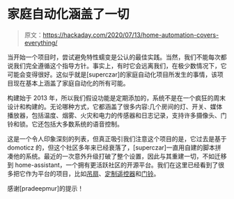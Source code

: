 # 家庭自动化涵盖了一切

> 原文：<https://hackaday.com/2020/07/13/home-automation-covers-everything/>

当开始一个项目时，尝试避免特性蠕变是公认的最佳实践。当然，我们不能每次都说我们完全遵循这个指导方针。事实上，有时它会远离我们，在极少数情况下，它可能会变得很好。这似乎就是[superczar]的家庭自动化项目所发生的事情，该项目现在基本上涵盖了家庭自动化的所有可能。

构建始于 2013 年，所以我们假设功能是定期添加的，系统不是在一个疯狂的周末设计和构建的。无论哪种方式，它都涵盖了很多内容:几个房间的灯、开关、媒体播放器，包括温度、烟雾、火灾和电力的传感器和日志记录，支持许多摄像头、门铃和锁。它还包括大多数系统的语音控制。

这是一个令人印象深刻的列表，但真正吸引我们注意这个项目的是，它过去是基于 domoticz 的，但这个社区多年来已经衰落了，[superczar]一直用自建的脚本拼凑他的系统。最近的一次意外升级打破了整个设置，因此与其重建一切，不如迁移到 home-assistant，一个拥有更活跃社区的开源平台。我们在这里已经看到了很多把它作为平台的项目，比如[吊扇](https://hackaday.com/2020/03/31/reverse-engineering-a-ceiling-fan-remote/)、[定制遥控器](https://hackaday.com/2019/12/26/handheld-mqtt-remote-for-home-automation/)和[门铃](https://hackaday.com/2019/08/06/sniffed-transformer-puts-wired-doorbell-online/)。

感谢[pradeepmur]的提示！